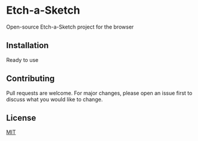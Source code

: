 # Etch-a-Sketch

Open-source Etch-a-Sketch project for the browser

## Installation

Ready to use

## Contributing
Pull requests are welcome. For major changes, please open an issue first to discuss what you would like to change.


## License
[MIT](https://choosealicense.com/licenses/mit/)
